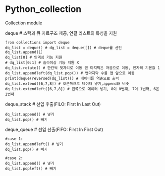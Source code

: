 # Python_collection
Collection module

deque # 스택과 큐 자료구조 제공, 연결 리스트의 특성을 지원

    from collections import deque
    dq_list = deque() # dg_list = deque([]) # deque를 선언 
	dq_list.append(1)
	dq_list[0] # 인덱싱 기능 지원
	# dq_list[0:1] # 슬라이싱 기능 지원 X
	dq_list.rotate() # 한칸씩 뒷자리로 이동 맨 마지막은 처음으로 이동, 인자의 기본값 1
	dq_list.appendleft(dq_list.pop()) # 맨마지막 수를 맨 앞으로 이동
	print(deque(reversed(dq_list))) # 데이터를 역순으로 출력
	dq_list.extend([6,7,8]) # 오른쪽으로 데이터 넣기,append와 비슷
	dq_list.extendleft([6,7,8]) # 왼쪽으로 데이터 넣기, 8이 0번째, 7이 1번째, 6은 2번째
	
deque_stack # 선입 후출(FILO: First In Last Out)

	dq_list.append() # 넣기
	dq_list.pop() # 빼기
	

deque_queue # 선입 선출(FIFO: First In First Out)

	#case 1:
	dq_list.appendleft() # 넣기
	dq_list.pop() # 빼기
	
	#case 2:
	dq_list.append() # 넣기
	dq_list.popleft() # 빼기

		
